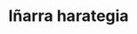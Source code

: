 ---
title: "Iñarra harategia"
url: /soraluze-placencia-de-las-armas/inarra-harategia/
shop: carnicero
---